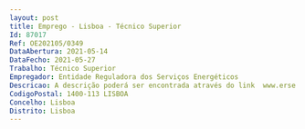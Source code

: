 ```yaml
--- 
layout: post
title: Emprego - Lisboa - Técnico Superior
Id: 87017
Ref: OE202105/0349
DataAbertura: 2021-05-14
DataFecho: 2021-05-27
Trabalho: Técnico Superior
Empregador: Entidade Reguladora dos Serviços Energéticos
Descricao: A descrição poderá ser encontrada através do link  www.erse.pt\institucional\recrutamento
CodigoPostal: 1400-113 LISBOA
Concelho: Lisboa
Distrito: Lisboa
--- 
```


